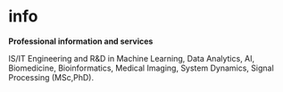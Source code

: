 # info
<b>Professional information and services</b>
<p>IS/IT Engineering and R&D in Machine Learning, Data Analytics, AI, Biomedicine, Bioinformatics, Medical Imaging, System Dynamics, Signal Processing (MSc,PhD).</p>
